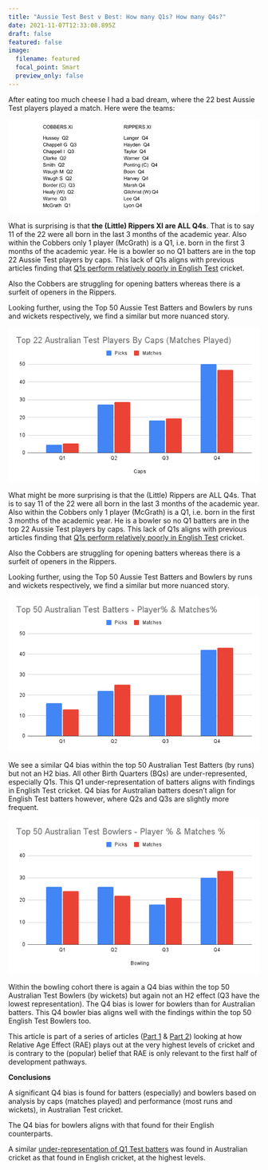 ```yaml
---
title: "Aussie Test Best v Best: How many Q1s? How many Q4s?"
date: 2021-11-07T12:33:08.895Z
draft: false
featured: false
image:
  filename: featured
  focal_point: Smart
  preview_only: false
---
```

<meta name="twitter:card" content="summary" />
<meta name="twitter:site" content="@nothirdman" />
<meta name="twitter:title" content="Aussie Test Best v Best: How many Q1s? How many Q4s?" />
<meta name="twitter:description" content="Spoiler Alert: Lots of Q4s and only 1 Q1." />
<meta name="twitter:image" content="https://onemoresummer.co.uk/aussie-test-best-v-best.jpg" />
After eating too much cheese I had a bad dream, where the 22 best Aussie Test players played a match. Here were the teams:

![](aussie-test-best-v-best-1-.jpg)

What is surprising is that **the (Little) Rippers XI are ALL Q4s**. That is to say 11 of the 22 were all born in the last 3 months of the academic year. Also within the Cobbers only 1 player (McGrath) is a Q1, i.e. born in the first 3 months of the academic year. He is a bowler so no Q1 batters are in the top 22 Aussie Test players by caps. This lack of Q1s aligns with previous articles finding that [Q1s perform relatively poorly in English Test](https://onemoresummer.co.uk/post/individual-thinking-v-systems-thinking/) cricket. <links>

Also the Cobbers are struggling for opening batters whereas there is a surfeit of openers in the Rippers.

Looking further, using the Top 50 Aussie Test Batters and Bowlers by runs and wickets respectively, we find a similar but more nuanced story.

![](top-22-australian-test-players-by-caps-matches-played-.png)

What might be more surprising is that the (Little) Rippers are ALL Q4s. That is to say 11 of the 22 were all born in the last 3 months of the academic year. Also within the Cobbers only 1 player (McGrath) is a Q1, i.e. born in the first 3 months of the academic year. He is a bowler so no Q1 batters are in the top 22 Aussie Test players by caps. This lack of Q1s aligns with previous articles finding that [Q1s perform relatively poorly in English Test](https://onemoresummer.co.uk/post/individual-thinking-v-systems-thinking/) cricket. <links>

Also the Cobbers are struggling for opening batters whereas there is a surfeit of openers in the Rippers.

Looking further, using the Top 50 Aussie Test Batters and Bowlers by runs and wickets respectively, we find a similar but more nuanced story.

![](top-50-australian-test-batters-player-matches-.png)

We see a similar Q4 bias within the top 50 Australian Test Batters (by runs) but not an H2 bias. All other Birth Quarters (BQs) are under-represented, especially Q1s. This Q1 under-representation of batters aligns with findings in English Test cricket. Q4 bias for Australian batters doesn’t align for English Test batters however, where Q2s and Q3s are slightly more frequent.  

![](top-50-australian-test-bowlers-player-matches-.png)

Within the bowling cohort there is again a Q4 bias within the top 50 Australian Test Bowlers (by wickets) but again not an H2 effect (Q3 have the lowest representation). The Q4 bias is lower for bowlers than for Australian batters. This Q4 bowler bias aligns well with the findings within the top 50 English Test Bowlers too.

This article is part of a series of articles ([Part 1](https://onemoresummer.co.uk/post/do-late-born-players-really-excel-in-elite-cricket/) & [Part 2](https://onemoresummer.co.uk/post/do-late-born-players-really-excel-in-elite-cricket-part-2-is-format-relevant/)) looking at how Relative Age Effect (RAE) plays out at the very highest levels of cricket and is contrary to the (popular) belief that RAE is only relevant to the first half of development pathways.

**Conclusions**

A significant Q4 bias is found for batters (especially) and bowlers based on analysis by caps (matches played) and performance (most runs and wickets), in Australian Test cricket.

The Q4 bias for bowlers aligns with that found for their English counterparts.

A similar [under-representation of Q1 Test batters](https://onemoresummer.co.uk/post/individual-thinking-v-systems-thinking/) was found in Australian cricket as that found in English cricket, at the highest levels.